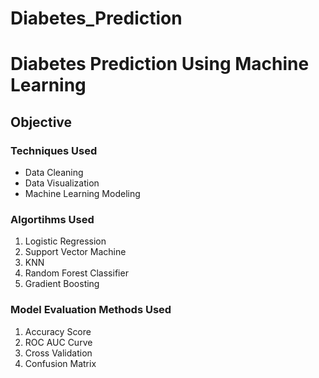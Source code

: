 # Diabetes_Prediction
# Diabetes Prediction Using Machine Learning

## Objective

### Techniques Used

- Data Cleaning
- Data Visualization
- Machine Learning Modeling

### Algortihms Used

1. Logistic Regression
2. Support Vector Machine
3. KNN
4. Random Forest Classifier 
5. Gradient Boosting

### Model Evaluation Methods Used

1. Accuracy Score
2. ROC AUC Curve
3. Cross Validation
4. Confusion Matrix
